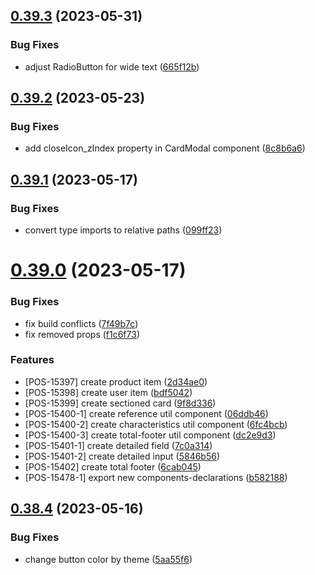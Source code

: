 ## [0.39.3](https://github.com/idbi/components/compare/v0.39.2...v0.39.3) (2023-05-31)


### Bug Fixes

* adjust RadioButton for wide text ([665f12b](https://github.com/idbi/components/commit/665f12b8f82a10df3297bebb3022660d549254ce))



## [0.39.2](https://github.com/idbi/components/compare/v0.39.1...v0.39.2) (2023-05-23)


### Bug Fixes

* add closeIcon_zIndex property in CardModal component ([8c8b6a6](https://github.com/idbi/components/commit/8c8b6a6254a757ab0d1696bcec4dd5ff94a17725))



## [0.39.1](https://github.com/idbi/components/compare/v0.39.0...v0.39.1) (2023-05-17)


### Bug Fixes

* convert type imports to relative paths ([099ff23](https://github.com/idbi/components/commit/099ff237ae6f85b80320431b47965d272591f746))



# [0.39.0](https://github.com/idbi/components/compare/v0.38.4...v0.39.0) (2023-05-17)


### Bug Fixes

* fix build conflicts ([7f49b7c](https://github.com/idbi/components/commit/7f49b7c921230d3d35e00cdd82d7b67d7f797646))
* fix removed props ([f1c6f73](https://github.com/idbi/components/commit/f1c6f7384d80b9e36035494587ca32ff631b822d))


### Features

* [POS-15397] create product item ([2d34ae0](https://github.com/idbi/components/commit/2d34ae0198275c2387a33e70c2f2c7b9e4619bac))
* [POS-15398] create user item ([bdf5042](https://github.com/idbi/components/commit/bdf504258d90ba4ba5b5c2f1940d25845f8e0842))
* [POS-15399] create sectioned card ([9f8d336](https://github.com/idbi/components/commit/9f8d33655fc142f321f168949b4fad10400f46ef))
* [POS-15400-1] create reference util component ([06ddb46](https://github.com/idbi/components/commit/06ddb4659ca9f745b5c69afccd32ee31f16e764e))
* [POS-15400-2] create characteristics util component ([6fc4bcb](https://github.com/idbi/components/commit/6fc4bcbcabfaa648c06f4a37d4da270f140927d1))
* [POS-15400-3] create total-footer util component ([dc2e9d3](https://github.com/idbi/components/commit/dc2e9d3f7fb42136f08355edb2f68400007d0198))
* [POS-15401-1] create detailed field ([7c0a314](https://github.com/idbi/components/commit/7c0a3141901e99dc1e2167a816315d7ab5f8e86c))
* [POS-15401-2] create detailed input ([5846b56](https://github.com/idbi/components/commit/5846b56a6d990933e0c415add023fc3b85c64264))
* [POS-15402] create total footer ([6cab045](https://github.com/idbi/components/commit/6cab045899008db7cd5acfae8df0782cf11ca0e1))
* [POS-15478-1] export new components-declarations ([b582188](https://github.com/idbi/components/commit/b58218872038862b94e298a3828bf1f97bb2dba7))



## [0.38.4](https://github.com/idbi/components/compare/v0.38.3...v0.38.4) (2023-05-16)


### Bug Fixes

* change button color by theme ([5aa55f6](https://github.com/idbi/components/commit/5aa55f65f8c09f640ee2effd0b740d6477a39f97))



